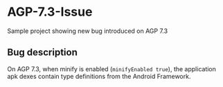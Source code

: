 # AGP-7.3-Issue
Sample project showing new bug introduced on AGP 7.3

## Bug description
On AGP 7.3, when minify is enabled (`minifyEnabled true`), the application apk dexes contain type definitions from the Android Framework.
